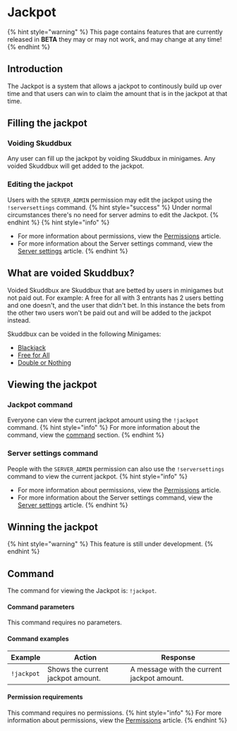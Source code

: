 # Jackpot
{% hint style="warning" %}
This page contains features that are currently released in **BETA** they may or may not work, and may change at any time!
{% endhint %}

## Introduction
The Jackpot is a system that allows a jackpot to continously build up over time and that users can win to claim the amount that is in the jackpot at that time.

## Filling the jackpot
### Voiding Skuddbux
Any user can fill up the jackpot by voiding Skuddbux in minigames. Any voided Skuddbux will get added to the jackpot.

### Editing the jackpot
Users with the `SERVER_ADMIN` permission may edit the jackpot using the `!serversettings` command.
{% hint style="success" %}
Under normal circumstances there's no need for server admins to edit the Jackpot.
{% endhint %}
{% hint style="info" %}
* For more information about permissions, view the [Permissions](/Systems/permissions.md) article.
* For more information about the Server settings command, view the [Server settings](/Features/server-settings.md) article.
{% endhint %}

## What are voided Skuddbux?
Voided Skuddbux are Skuddbux that are betted by users in minigames but not paid out. For example: A free for all with 3 entrants has 2 users betting and one doesn't, and the user that didn't bet. In this instance the bets from the other two users won't be paid out and will be added to the jackpot instead.

Skuddbux can be voided in the following Minigames:
* [Blackjack](/Minigames/blackjack.md)
* [Free for All](/Minigames/free-for-all.md)
* [Double or Nothing](/Minigames/double-or-nothing.md)

## Viewing the jackpot
### Jackpot command
Everyone can view the current jackpot amount using the `!jackpot` command.
{% hint style="info" %}
For more information about the command, view the [command](#command) section.
{% endhint %}

### Server settings command
People with the `SERVER_ADMIN` permission can also use the `!serversettings` command to view the current jackpot.
{% hint style="info" %}
* For more information about permissions, view the [Permissions](/Systems/permissions.md) article.
* For more information about the Server settings command, view the [Server settings](/Features/server-settings.md) article.
{% endhint %}

## Winning the jackpot
{% hint style="warning" %}
This feature is still under development.
{% endhint %}

## Command
The command for viewing the Jackpot is: `!jackpot`.

#### Command parameters
This command requires no parameters.

#### Command examples
| Example    | Action                            | Response                                   |
|------------|-----------------------------------|--------------------------------------------|
| `!jackpot` | Shows the current jackpot amount. | A message with the current jackpot amount. |

#### Permission requirements
This command requires no permissions.
{% hint style="info" %}
For more information about permissions, view the [Permissions](/Systems/permissions.md) article.
{% endhint %}